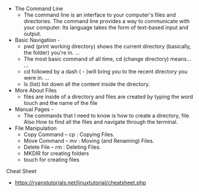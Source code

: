 - The Command Line 
  -  The command line is an interface to your computer's files and directories. The command line provides a way to communicate with your computer. Its language takes the form of text-based input and output.
- Basic Navigation - 
    - pwd (print working directory) shows the current directory (basically, the folder) you're in. ...
    - The most basic command of all time, cd (change directory) means... ...
    - cd followed by a dash ( - )will bring you to the recent directory you were in. ...
    - ls (list) list down all the content inside the directory.
- More About Files 
    -  files are inside of a directory and files are created by typing the word touch and the name of the file
- Manual Pages -
  - The commands that I need to know is how to create a directory, file. Also How to find all the files and navigate through the terminal. 
- File Manipulation 
    - Copy Command – cp : Copying Files.
    - Move Command – mv : Moving (and Renaming) Files.
    - Delete File – rm : Deleting Files.
    - MKDIR for creating folders
    - touch for creating files


Cheat Sheet 
- https://ryanstutorials.net/linuxtutorial/cheatsheet.php
